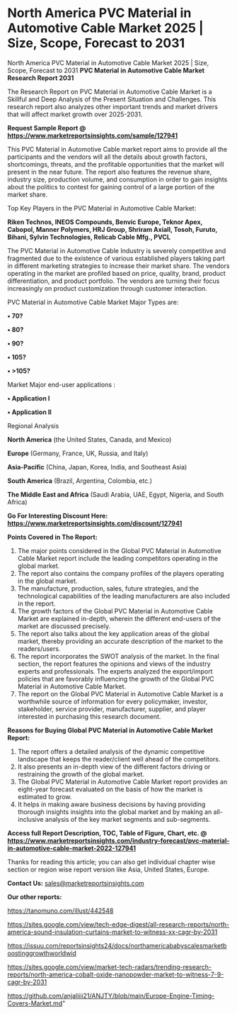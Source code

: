 # North America PVC Material in Automotive Cable Market 2025 | Size, Scope, Forecast to 2031
North America PVC Material in Automotive Cable Market 2025 | Size, Scope, Forecast to 2031
<strong>PVC Material in Automotive Cable Market Research Report 2031</strong>

The Research Report on PVC Material in Automotive Cable Market is a Skillful and Deep Analysis of the Present Situation and Challenges. This research report also analyzes other important trends and market drivers that will affect market growth over 2025-2031.

<strong>Request Sample Report @ <a href=https://www.marketreportsinsights.com/sample/127941>https://www.marketreportsinsights.com/sample/127941</a></strong>

This PVC Material in Automotive Cable market report aims to provide all the participants and the vendors will all the details about growth factors, shortcomings, threats, and the profitable opportunities that the market will present in the near future. The report also features the revenue share, industry size, production volume, and consumption in order to gain insights about the politics to contest for gaining control of a large portion of the market share.

Top Key Players in the PVC Material in Automotive Cable Market:

<strong>Riken Technos, INEOS Compounds, Benvic Europe, Teknor Apex, Cabopol, Manner Polymers, HRJ Group, Shriram Axiall, Tosoh, Furuto, Bihani, Sylvin Technologies, Relicab Cable Mfg., PVCL</strong>

The PVC Material in Automotive Cable Industry is severely competitive and fragmented due to the existence of various established players taking part in different marketing strategies to increase their market share. The vendors operating in the market are profiled based on price, quality, brand, product differentiation, and product portfolio. The vendors are turning their focus increasingly on product customization through customer interaction.

PVC Material in Automotive Cable Market Major Types are:

<strong>• 70?

• 80?

• 90?

• 105?

• >105?</strong>

Market Major end-user applications :

<strong>• Application I

• Application II</strong>

Regional Analysis

</u><strong><b>North America</b></strong> (the United States, Canada, and Mexico)

<strong><b>Europe </b></strong>(Germany, France, UK, Russia, and Italy)

<strong><b>Asia-Pacific</b></strong> (China, Japan, Korea, India, and Southeast Asia)

<strong><b>South America</b></strong> (Brazil, Argentina, Colombia, etc.)

<strong><b>The Middle East and Africa</b></strong> (Saudi Arabia, UAE, Egypt, Nigeria, and South Africa)

<strong>Go For Interesting Discount Here: <a href=https://www.marketreportsinsights.com/discount/127941>https://www.marketreportsinsights.com/discount/127941</a></strong>

<strong>Points Covered in The Report:</strong>
<ol>
  <li>The major points considered in the Global PVC Material in Automotive Cable Market report include the leading competitors operating in the global market.</li>
  <li>The report also contains the company profiles of the players operating in the global market.</li>
  <li>The manufacture, production, sales, future strategies, and the technological capabilities of the leading manufacturers are also included in the report.</li>
  <li>The growth factors of the Global PVC Material in Automotive Cable Market are explained in-depth, wherein the different end-users of the market are discussed precisely.</li>
  <li>The report also talks about the key application areas of the global market, thereby providing an accurate description of the market to the readers/users.</li>
  <li>The report incorporates the SWOT analysis of the market. In the final section, the report features the opinions and views of the industry experts and professionals. The experts analyzed the export/import policies that are favorably influencing the growth of the Global PVC Material in Automotive Cable Market.</li>
  <li>The report on the Global PVC Material in Automotive Cable Market is a worthwhile source of information for every policymaker, investor, stakeholder, service provider, manufacturer, supplier, and player interested in purchasing this research document.</li>
</ol>
<strong>Reasons for Buying Global PVC Material in Automotive Cable Market Report:</strong>

<ol>
  <li>The report offers a detailed analysis of the dynamic competitive landscape that keeps the reader/client well ahead of the competitors.</li>
  <li>It also presents an in-depth view of the different factors driving or restraining the growth of the global market.</li>
  <li>The Global PVC Material in Automotive Cable Market report provides an eight-year forecast evaluated on the basis of how the market is estimated to grow.</li>
  <li>It helps in making aware business decisions by having providing thorough insights insights into the global market and by making an all-inclusive analysis of the key market segments and sub-segments.</li>
</ol>
<strong>Access full Report Description, TOC, Table of Figure, Chart, etc. @ <a href=https://www.marketreportsinsights.com/industry-forecast/pvc-material-in-automotive-cable-market-2022-127941>https://www.marketreportsinsights.com/industry-forecast/pvc-material-in-automotive-cable-market-2022-127941</a></strong>


Thanks for reading this article; you can also get individual chapter wise section or region wise report version like Asia, United States, Europe.

<strong>Contact Us:</strong>
sales@marketreportsinsights.com

<strong>Our other reports:</strong>

<a href=https://tanomuno.com/illust/442548>https://tanomuno.com/illust/442548</a>

<a href=https://sites.google.com/view/tech-edge-digest/all-research-reports/north-america-sound-insulation-curtains-market-to-witness-xx-cagr-by-2031>https://sites.google.com/view/tech-edge-digest/all-research-reports/north-america-sound-insulation-curtains-market-to-witness-xx-cagr-by-2031</a>

<a href=https://issuu.com/reportsinsights24/docs/northamericababyscalesmarketboostinggrowthworldwid>https://issuu.com/reportsinsights24/docs/northamericababyscalesmarketboostinggrowthworldwid</a>

<a href=https://sites.google.com/view/market-tech-radars/trending-research-reports/north-america-cobalt-oxide-nanopowder-market-to-witness-7-9-cagr-by-2031>https://sites.google.com/view/market-tech-radars/trending-research-reports/north-america-cobalt-oxide-nanopowder-market-to-witness-7-9-cagr-by-2031</a>

<a href=https://github.com/anjaliiii21/ANJTY/blob/main/Europe-Engine-Timing-Covers-Market.md>https://github.com/anjaliiii21/ANJTY/blob/main/Europe-Engine-Timing-Covers-Market.md</a>"
